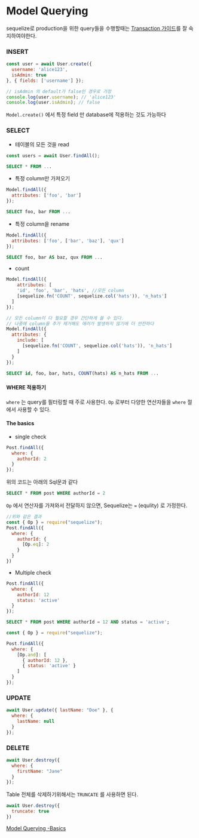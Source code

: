 # Model Querying

sequelize로 production을 위한 query들을 수행할때는 [Transaction 가이드](https://sequelize.org/master/manual/transactions.html)를 잘 숙지하여야한다.



### INSERT

```javascript
const user = await User.create({
  username: 'alice123',
  isAdmin: true
}, { fields: ['username'] });

// isAdmin 의 default가 false인 경우로 가정
console.log(user.username); // 'alice123'
console.log(user.isAdmin); // false
```

`Model.create()` 에서 특정 field 만 database에 적용하는 것도 가능하다



### SELECT



- 테이블의 모든 것을 read

```javascript
const users = await User.findAll();
```

```sql
SELECT * FROM ...
```



- 특정 column만 가져오기

```javascript
Model.findAll({
  attributes: ['foo', 'bar']
});
```

```sql
SELECT foo, bar FROM ...
```



- 특정 column을 rename

```javascript
Model.findAll({
  attributes: ['foo', ['bar', 'baz'], 'qux']
});
```

```sql
SELECT foo, bar AS baz, qux FROM ...
```



- count

```javascript
Model.findAll({
	attributes: [
    'id', 'foo', 'bar', 'hats', //모든 column
    [sequelize.fn('COUNT', sequelize.col('hats')), 'n_hats']
  ]
});

// 모든 column이 다 필요할 경우 간단하게 쓸 수 있다.
// 나중에 column을 추가 제거해도 에러가 발생하지 않기에 더 안전하다
Model.findAll({
  attributes: {
    include: [
      [sequelize.fn('COUNT', sequelize.col('hats')), 'n_hats']
    ]
  }
});
```

```sql
SELECT id, foo, bar, hats, COUNT(hats) AS n_hats FROM ...
```



#### WHERE 적용하기

`where` 는 query를 필터링할 때 주로 사용한다. `Op` 로부터 다양한 연산자들을  `where` 절에서 사용할 수 있다.  



#### The basics

- single check

```javascript
Post.findAll({
  where: {
    authorId: 2
  }
});
```

위의 코드는 아래의 Sql문과 같다

```sql
SELECT * FROM post WHERE authorId = 2
```

`Op` 에서 연산자를 가져와서 전달하지 않으면, Sequelize는 `=` (equlity) 로 가정한다.



```javascript
//위와 같은 결과
const { Op } = require("sequelize");
Post.findAll({
  where: {
    authorId: {
      [Op.eq]: 2
    }
  }
})
```





- Multiple check

```js
Post.findAll({
  where: {
    authorId: 12
    status: 'active'
  }
});
```

```sql
SELECT * FROM post WHERE authorId = 12 AND status = 'active';
```



```javascript
const { Op } = require("sequelize");

Post.findAll({
  where: {
    [Op.and]: [
      { authorId: 12 },
      { status: 'active' }
    ]
  }
});
```



### UPDATE

```javascript
await User.update({ lastName: "Doe" }, {
  where: {
    lastName: null
  }
});
```



### DELETE

```javascript
await User.destroy({
  where: {
    firstName: "Jane"
  }
});
```



Table 전체를 삭제하기위해서는 `TRUNCATE` 를 사용하면 된다.

```javascript
await User.destroy({
  truncate: true
})
```





[Model Querying -Basics](https://sequelize.org/master/manual/model-querying-basics.html)

